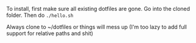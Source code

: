 To install, first make sure all existing dotfiles are gone.
Go into the cloned folder.
Then do `./hello.sh`

Always clone to ~/dotfiles or things will mess up (I'm too lazy to add full support for relative paths and shit)
